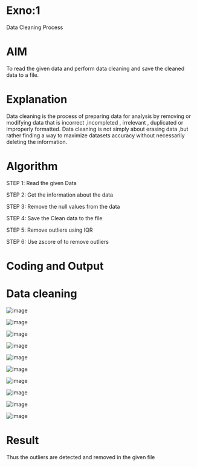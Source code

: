 # Exno:1
Data Cleaning Process

# AIM
To read the given data and perform data cleaning and save the cleaned data to a file.

# Explanation
Data cleaning is the process of preparing data for analysis by removing or modifying data that is incorrect ,incompleted , irrelevant , duplicated or improperly formatted. Data cleaning is not simply about erasing data ,but rather finding a way to maximize datasets accuracy without necessarily deleting the information.

# Algorithm
STEP 1: Read the given Data

STEP 2: Get the information about the data

STEP 3: Remove the null values from the data

STEP 4: Save the Clean data to the file

STEP 5: Remove outliers using IQR

STEP 6: Use zscore of to remove outliers

# Coding and Output
# Data cleaning
![image](https://github.com/user-attachments/assets/9d89c98b-765a-462e-9193-e072d723e1c1)

![image](https://github.com/user-attachments/assets/cbcc498b-e0d0-4f63-9a89-190e97bf6aab)

![image](https://github.com/user-attachments/assets/1c457e31-4b01-4518-96e4-efd7121d5d25)

![image](https://github.com/user-attachments/assets/ef25fa22-f3e5-4989-b86a-1bc8c832acc1)

![image](https://github.com/user-attachments/assets/f35db493-278d-4c3f-8594-f1eb8e9f3246)

![image](https://github.com/user-attachments/assets/04770c00-9e3b-4cbf-9e22-b19424c2d21f)

![image](https://github.com/user-attachments/assets/445b967e-d5e9-41c5-81fb-93b65f71a927)

![image](https://github.com/user-attachments/assets/217abf32-d8f7-48e6-af60-a19c3fa3e9e7)

![image](https://github.com/user-attachments/assets/975a9140-8e22-4b87-aefe-2c28f424f7bf)

![image](https://github.com/user-attachments/assets/202fb7bf-8995-4aea-a0dd-aed79f926744)

# Result

Thus the outliers are detected and removed in the given file
